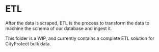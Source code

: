 ETL
===
After the data is scraped, ETL is the process to transform the data to machine the schema of our database and ingest it.

This folder is a WIP, and currently contains a complete ETL solution for CityProtect bulk data.